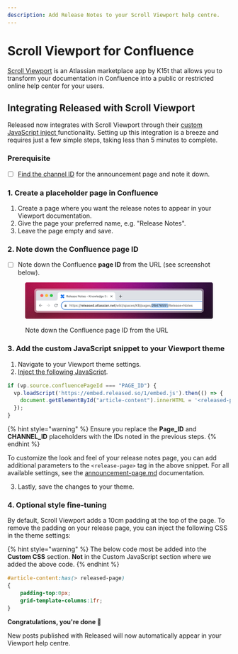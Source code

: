 ```yaml
---
description: Add Release Notes to your Scroll Viewport help centre.
---
```


# Scroll Viewport for Confluence

[Scroll Viewport](https://marketplace.atlassian.com/apps/1211636/scroll-viewport-for-confluence?tab=overview\&hosting=cloud) is an Atlassian marketplace app by K15t that allows you to transform your documentation in Confluence into a public or restricted online help center for your users.&#x20;

## Integrating Released with Scroll Viewport

Released now integrates with Scroll Viewport through their [custom JavaScript inject ](https://help.k15t.com/scroll-viewport/inject-custom-javascript)functionality. Setting up this integration is a breeze and requires just a few simple steps, taking less than 5 minutes to complete.

### Prerequisite&#x20;

* [ ] [Find the channel ID](../../how-tos/finding-the-channel-id.md) for the announcement page and note it down.&#x20;

### 1. Create a placeholder page in Confluence&#x20;

1. Create a page where you want the release notes to appear in your Viewport documentation.&#x20;
2. Give the page your preferred name, e.g. "Release Notes".&#x20;
3. Leave the page empty and save.&#x20;

### 2. Note down the Confluence page ID

* [ ] Note down the Confluence **page ID** from the URL (see screenshot below).

<figure><img src="../../.gitbook/assets/Confluence PageID.png" alt=""><figcaption><p>Note down the Confluence page ID from the URL</p></figcaption></figure>

### 3. Add the custom JavaScript snippet to your Viewport theme&#x20;

1. Navigate to your Viewport theme settings.
2. [Inject the following JavaScript](https://help.k15t.com/scroll-viewport/inject-custom-javascript).&#x20;

```javascript
if (vp.source.confluencePageId === "PAGE_ID") {
  vp.loadScript('https://embed.released.so/1/embed.js').then(() => {
    document.getElementById("article-content").innerHTML = '<released-page channel-id="CHANNEL_ID" color-scheme="light" color-scheme="light" top-offset="80px" color-primary="#FFF"></released-page>'
  });
}
```

{% hint style="warning" %}
Ensure you replace the **Page\_ID** and **CHANNEL\_ID** placeholders with the IDs noted in the previous steps.&#x20;
{% endhint %}

To customize the look and feel of your release notes page, you can add additional parameters to the `<release-page>` tag in the above snippet. For all available settings, see the [announcement-page.md](../settings/announcement-page.md "mention") documentation.&#x20;

3. Lastly, save the changes to your theme.&#x20;

### 4. Optional style fine-tuning&#x20;

By default, Scroll Viewport adds a 10cm padding at the top of the page. To remove the padding on your release page, you can inject the following CSS in the theme settings:

{% hint style="warning" %}
The below code most be added into the **Custom CSS** section. **Not** in the Custom JavaScript section where we added the above code.&#x20;
{% endhint %}

```css
#article-content:has(> released-page)
{
    padding-top:0px;
    grid-template-columns:1fr;
}
```



**Congratulations, you're done 🎉**

New posts published with Released will now automatically appear in your Viewport help centre.&#x20;
